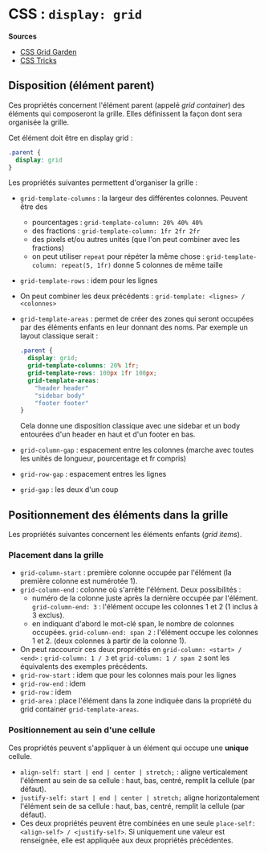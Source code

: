 # CSS : `display: grid`

**Sources**

* [CSS Grid Garden](http://cssgridgarden.com/#fr)
* [CSS Tricks](https://css-tricks.com/snippets/css/complete-guide-grid/)

## Disposition (élément parent)

Ces propriétés concernent l'élément parent (appelé *grid container*)
des éléments qui composeront la grille. Elles définissent la façon 
dont sera organisée la grille.

Cet élément doit être en display grid :

```css
.parent {
  display: grid
}
```

Les propriétés suivantes permettent d'organiser la grille :

* `grid-template-columns` : la largeur des différentes colonnes. Peuvent être des
  * pourcentages : `grid-template-column: 20% 40% 40%`
  * des fractions : `grid-template-column: 1fr 2fr 2fr`
  * des pixels et/ou autres unités (que l'on peut combiner avec les fractions)
  * on peut utiliser `repeat` pour répéter la même chose : 
  `grid-template-column: repeat(5, 1fr)` donne 5 colonnes de même taille
* `grid-template-rows` : idem pour les lignes
* On peut combiner les deux précédents : `grid-template: <lignes> / <colonnes>`
* `grid-template-areas` : permet de créer des zones qui seront occupées par des
  éléments enfants en leur donnant des noms. Par exemple un layout classique serait :
  
  ```CSS
  .parent {
    display: grid;
    grid-template-columns: 20% 1fr;
    grid-template-rows: 100px 1fr 100px;
    grid-template-areas:
      "header header"
      "sidebar body"
      "footer footer"
  }
  ```
  Cela donne une disposition classique avec une sidebar et un body entourées d'un
  header en haut et d'un footer en bas.
* `grid-column-gap` : espacement entre les colonnes (marche avec toutes les unités 
  de longueur, pourcentage et fr compris)
* `grid-row-gap` : espacement entres les lignes
* `grid-gap` : les deux d'un coup

## Positionnement des éléments dans la grille

Les propriétés suivantes concernent les éléments enfants (*grid items*).

### Placement dans la grille

* `grid-column-start` : première colonne occupée par l'élément (la première colonne
  est numérotée 1).
* `grid-column-end` : colonne où s'arrête l'élément. Deux possibilités :
  * numéro de la colonne juste après la dernière occupée par l'élément.
  `grid-column-end: 3` : l'élément occupe les colonnes 1 et 2 (1 inclus à
  3 exclus).
  * en indiquant d'abord le mot-clé span, le nombre de colonnes occupées.
  `grid-column-end: span 2` : l'élément occupe les colonnes 1 et 2. (deux
  colonnes à partir de la colonne 1).
* On peut raccourcir ces deux propriétés en `grid-column: <start> / <end>` :
  `grid-column: 1 / 3` et `grid-column: 1 / span 2` sont les équivalents des exemples
  précédents.
* `grid-row-start` : idem que pour les colonnes mais pour les lignes
* `grid-row-end` : idem
* `grid-row` : idem
* `grid-area` : place l'élément dans la zone indiquée dans la propriété du grid container
  `grid-template-areas`.

### Positionnement au sein d'une cellule

Ces propriétés peuvent s'appliquer à un élément qui occupe une **unique** cellule.

* `align-self: start | end | center | stretch;` : aligne verticalement l'élément au
  sein de sa cellule : haut, bas, centré, remplit la cellule (par défaut).
* `justify-self: start | end | center | stretch;` aligne horizontalement l'élément
  sein de sa cellule : haut, bas, centré, remplit la cellule (par défaut).
* Ces deux propriétés peuvent être combinées en une seule `place-self: <align-self> / <justify-self>`.
  Si uniquement une valeur est renseignée, elle est appliquée aux deux
  propriétés précédentes.
